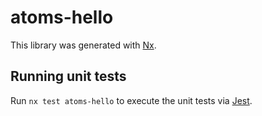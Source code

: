 # atoms-hello

This library was generated with [Nx](https://nx.dev).

## Running unit tests

Run `nx test atoms-hello` to execute the unit tests via [Jest](https://jestjs.io).
